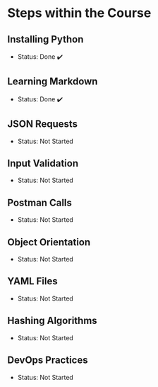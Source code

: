 # Steps within the Course 
## Installing Python
+ Status: Done ✔️
## Learning Markdown
+ Status: Done ✔️
## JSON Requests
+ Status: Not Started
## Input Validation
+ Status: Not Started
## Postman Calls
+ Status: Not Started
## Object Orientation
+ Status: Not Started
## YAML Files
+ Status: Not Started
## Hashing Algorithms
+ Status: Not Started
## DevOps Practices
+ Status: Not Started

